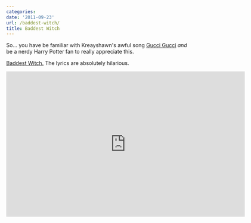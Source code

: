 ```yaml
---
categories:
date: '2011-09-23'
url: /baddest-witch/
title: Baddest Witch
---
```


So... you have be familiar with Kreayshawn's awful song <a href="https://www.youtube.com/watch?v=6WJFjXtHcy4">Gucci Gucci</a> <em>and</em> be a nerdy Harry Potter fan to really appreciate this.

<a href="https://www.youtube.com/watch?v=yZmMsd8WRrA&NR=1">Baddest Witch.</a> The lyrics are absolutely hilarious.

<iframe class="alignc" width="640" height="390" src="https://www.youtube.com/embed/yZmMsd8WRrA" frameborder="0" allowfullscreen></iframe>
